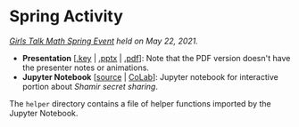 # Spring Activity
*[Girls Talk Math Spring Event](spring/presentation/GTMSpring2021Program.pdf) held on May 22, 2021.*

- **Presentation** [[.key](spring/presentation/secret-sharing.key) | [.pptx](spring/presentation/secret-sharing.pptx) | [.pdf](spring/presentation/secret-sharing.pdf)]: Note that the PDF version doesn't have the presenter notes or animations.
- **Jupyter Notebook** [[source](spring/ShamirSS.ipynb) | [CoLab](https://colab.research.google.com/drive/18NxRFaAb3H65EaUUPwlHN7pQFXYvsy6n?usp=sharing)]: Jupyter notebook for interactive portion about *Shamir secret sharing*.

The `helper` directory contains a file of helper functions imported by the Jupyter Notebook.